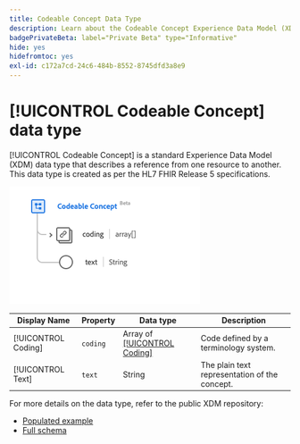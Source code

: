 ```yaml
---
title: Codeable Concept Data Type
description: Learn about the Codeable Concept Experience Data Model (XDM) data type.
badgePrivateBeta: label="Private Beta" type="Informative"
hide: yes
hidefromtoc: yes
exl-id: c172a7cd-24c6-484b-8552-8745dfd3a8e9
---
```

# [!UICONTROL Codeable Concept] data type

[!UICONTROL Codeable Concept] is a standard Experience Data Model (XDM) data type that describes a reference from one resource to another. This data type is created as per the HL7 FHIR Release 5 specifications.

![Codeable Concept data type structure](../../images/data-types/healthcare/codeable-concept.png)

| Display Name | Property | Data type | Description |
| --- | --- | --- | --- |
| [!UICONTROL Coding] | `coding` | Array of [[!UICONTROL Coding]](../healthcare/coding.md) | Code defined by a terminology system. |
| [!UICONTROL Text] |`text` | String | The plain text representation of the concept. |

For more details on the data type, refer to the public XDM repository:

* [Populated example](https://github.com/adobe/xdm/blob/master/extensions/industry/healthcare/fhir/datatypes/codeablereference.example.1.json)
* [Full schema](https://github.com/adobe/xdm/blob/master/extensions/industry/healthcare/fhir/datatypes/codeableconcept.schema.json)
